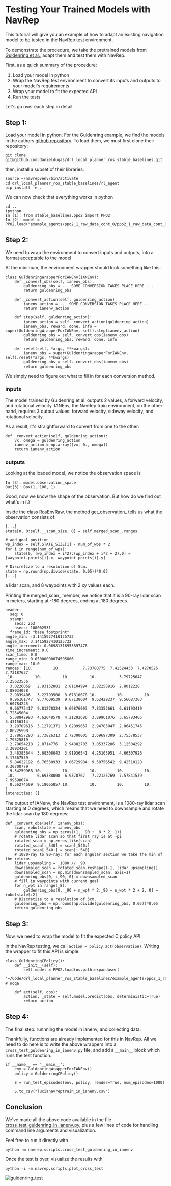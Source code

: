 # Testing Your Trained Models with NavRep

This tutorial will give you an example of how to adapt an existing navigation model to be tested in the 
NavRep test environment.

To demonstrate the procedure, we take the pretrained models from
[Guldenring et al.](http://ras.papercept.net/images/temp/IROS/files/0122.pdf),
adapt them and test them with NavRep.

First, as a quick summary of the procedure:
1. Load your model in python
2. Wrap the NavRep test environment to convert its inputs and outputs to your model's requirements
3. Wrap your model to fit the expected API
4. Run the tests

Let's go over each step in detail.

## Step 1:
Load your model in python. For the Guldenring example, we find the models in the authors
[github repository](https://github.com/RGring/drl_local_planner_ros_stable_baselines/tree/master/example_agents).
To load them, we must first clone their repository:
```
git clone git@github.com:danieldugas/drl_local_planner_ros_stable_baselines.git
```

then, install a subset of their libraries:
```
source ~/navrepvenv/bin/activate
cd drl_local_planner_ros_stable_baselines/rl_agent
pip install -e .
```

We can now check that everything works in python
```
cd ..
ipython
In [1]: from stable_baselines.ppo2 import PPO2
In [2]: model = PPO2.load("example_agents/ppo2_1_raw_data_cont_0/ppo2_1_raw_data_cont_0.pkl")
```



## Step 2: 
We need to wrap the environment to convert inputs and outputs, into a format acceptable to the model

At the minimum, the environment wrapper should look something like this:

```
class GuldenringWrapperForIANEnv(IANEnv):
    def _convert_obs(self, ianenv_obs):
        guldenring_obs = ... SOME CONVERSION TAKES PLACE HERE ...
        return guldenring_obs

    def _convert_action(self, guldenring_action):
        ianenv_action = ... SOME CONVERSION TAKES PLACE HERE ...
        return ianenv_action

    def step(self, guldenring_action):
        ianenv_action = self._convert_action(guldenring_action)
        ianenv_obs, reward, done, info = super(GuldenringWrapperForIANEnv, self).step(ianenv_action)
        guldenring_obs = self._convert_obs(ianenv_obs)
        return guldenring_obs, reward, done, info

    def reset(self, *args, **kwargs):
        ianenv_obs = super(GuldenringWrapperForIANEnv, self).reset(*args, **kwargs)
        guldenring_obs = self._convert_obs(ianenv_obs)
        return guldenring_obs
```

We simply need to figure out what to fill in for each conversion method.

### inputs

The model trained by Guldenring et al. outputs 2 values, a forward velocity, and rotational velocity.
IANEnv, the NavRep train environment, on the other hand, requires 3 output values: forward velocity, sideway velocity, and rotational velocity.

As a result, it's straightforward to convert from one to the other:

```
def _convert_action(self, guldenring_action):
    vx, omega = guldenring_action
    ianenv_action = np.array([vx, 0., omega])
    return ianenv_action
```

### outputs

Looking at the loaded model, we notice the observation space is 
```
In [3]: model.observation_space
Out[3]: Box(1, 106, 1)
```

Good, now we know the shape of the observation. But how do we find out what's in it?

Inside the class [RosEnvRaw](https://github.com/danieldugas/drl_local_planner_ros_stable_baselines/blob/cb8091376797e93f55a4fa55093d4366aafdcc0f/rl_agent/src/rl_agent/env_wrapper/ros_env_raw_data.py#L18),
the method get_observation_ tells us what the observation consists of:

```
[...]
state[0, 0:self.__scan_size, 0] = self.merged_scan_.ranges

# add goal position
wp_index = self.STATE_SIZE[1] - num_of_wps * 2
for i in range(num_of_wps):
    state[0, (wp_index + i*2):(wp_index + i*2 + 2),0] = [waypoint.points[i].x, waypoint.points[i].y]

# Discretize to a resolution of 5cm.
state = np.round(np.divide(state, 0.05))*0.05
[...]
```
a lidar scan, and 8 waypoints with 2 xy values each.

Printing the merged_scan_ member, we notice that it is a 90-ray lidar scan in meters, starting at -180 degrees, ending at 180 degrees.
```
header:
  seq: 0
  stamp:
    secs: 253
    nsecs: 100002531
  frame_id: "base_footprint"
angle_min: -3.1415927410125732
angle_max: 3.1415927410125732
angle_increment: 0.06981316953897476
time_increment: 0.0
scan_time: 0.0
range_min: 0.05000000074505806
range_max: 10.0
ranges: [10.         10.          7.73780775  7.42524433  7.4270525   7.73187637
 10.         10.         10.         10.          3.79725647  3.25623536
  3.0226059   2.93152881  2.81104994  2.82258916  2.8012228   2.88034058
  2.9839406   3.22793508  3.67810678 10.         10.         10.
  9.96161747  9.77609539  9.67138004  9.62429237  9.56087303  9.60784245
  9.66775417  9.81278324  9.69876003  7.83352661  6.61193419  5.72545004
  5.08842993  4.62048578  4.21292686  3.89961076  3.65783405  3.43156314
  3.28789616  3.12791371  3.02099657  2.94785047  2.86451745  2.80725598
  2.78657293  2.73826313  2.72300005  2.69697309  2.75378537  2.79325819
  2.78654218  2.8714776   2.94882703  3.05337286  3.12504292  3.30924201
  3.48385644  3.68308043  3.91936541  4.25103951  4.66307926  5.17567539
  5.84622192  6.76530933  8.06729984  9.58756542  9.42510128  9.30700779
  9.54259968 10.         10.         10.         10.         10.
 10.          6.69388008  6.9378767   7.22125769  7.57841539  7.99598074
  8.56274509  9.19065857 10.         10.         10.         10.        ]
intensities: []
```


The output of IANenv, the NavRep test environment, is a 1080-ray lidar scan starting at 0 degrees,
which means that we need to downsample and rotate the lidar scan by 180 degrees:

```
def _convert_obs(self, ianenv_obs):
    scan, robotstate = ianenv_obs
    guldenring_obs = np.zeros((1, _90 + _8 * 2, 1))
    # rotate lidar scan so that first ray is at -pi
    rotated_scan = np.zeros_like(scan)
    rotated_scan[:_540] = scan[_540:]
    rotated_scan[_540:] = scan[:_540]
    # 1080-ray to 90-ray: for each angular section we take the min of the returns
    lidar_upsampling = _1080 // _90
    downsampled_scan = rotated_scan.reshape((-1, lidar_upsampling))
    downsampled_scan = np.min(downsampled_scan, axis=1)
    guldenring_obs[0, :_90, 0] = downsampled_scan
    # fill in waypoints with current goal
    for n_wpt in range(_8):
        guldenring_obs[0, _90 + n_wpt * 2:_90 + n_wpt * 2 + 2, 0] = robotstate[:2]
    # Discretize to a resolution of 5cm.
    guldenring_obs = np.round(np.divide(guldenring_obs, 0.05))*0.05
    return guldenring_obs
```


## Step 3:
Now, we need to wrap the model to fit the expected C policy API

In the NavRep testing, we call `action = policy.act(observation)`. Writing the wrapper to fit this API is simple:

```
class GuldenringCPolicy():
    def __init__(self):
        self.model = PPO2.load(os.path.expanduser(
            "~/Code/drl_local_planner_ros_stable_baselines/example_agents/ppo2_1_raw_data_cont_0/ppo2_1_raw_data_cont_0.pkl"))  # noqa

    def act(self, obs):
        action, _state = self.model.predict(obs, deterministic=True)
        return action
```


## Step 4:
The final step: runnning the model in ianenv, and collecting data.

Thankfully, functions are already implemented for this in NavRep.
All we need to do here is to write the above wrappers into a `cross_test_guldenring_in_ianenv.py` file,
and add a `__main__` block which runs the test function. 

```
if __name__ == '__main__':
    env = GuldenringWrapperForIANEnv()
    policy = GuldenringCPolicy()

    S = run_test_episodes(env, policy, render=True, num_episodes=1000)

    S.to_csv("lucianavreptrain_in_ianenv.csv")
```


## Conclusion

We've made all the above code available in the file [cross_test_guldenring_in_ianenv.py](navrep/scripts/cross_test_guldenring_in_ianenv.py),
plus a few lines of code for handling command line arguments and visualization.

Feel free to run it directly with
```
python -m navrep.scripts.cross_test_guldenring_in_ianenv
```

Once the test is over, visualize the results with

```
python -i -m navrep.scripts.plot_cross_test
```

![guldenring_test](media/guldenring_test.png)



